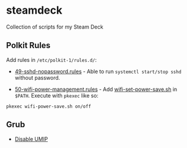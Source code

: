 # steamdeck
Collection of scripts for my Steam Deck

## Polkit Rules

Add rules in `/etc/polkit-1/rules.d/`:

- [49-sshd-nopassword.rules](https://github.com/kavishgr/steamdeck/blob/main/polkit-rules/49-sshd-nopassword.rules) - Able to run `systemctl start/stop sshd` without password. 

- [50-wifi-power-management.rules](https://github.com/kavishgr/steamdeck/blob/main/polkit-rules/50-wifi-power-management.rules) - Add [wifi-set-power-save.sh](https://github.com/kavishgr/steamdeck/blob/main/scripts/wifi-set-power-save.sh) in `$PATH`. Execute with `pkexec` like so:

```
pkexec wifi-power-save.sh on/off
```


## Grub

- [Disable UMIP](https://github.com/kavishgr/steamdeck/blob/main/grub-modifier-disable-umip.sh)